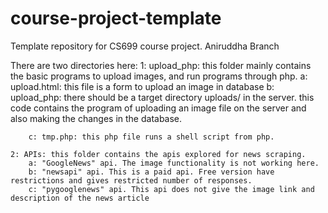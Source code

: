 # course-project-template
Template repository for CS699 course project.
Aniruddha Branch

There are two directories here:
	1: upload_php: this folder mainly contains the basic programs to upload images, and run programs through php.
		a: upload.html: this file is a form to upload an image in database
		b: upload_php: there should be a target directory uploads/ in the server. this code contains the program of uploading an image file on the server and also making the changes in the database.
		
		c: tmp.php: this php file runs a shell script from php.
	
	2: APIs: this folder contains the apis explored for news scraping.
		a: "GoogleNews" api. The image functionality is not working here.
		b: "newsapi" api. This is a paid api. Free version have restrictions and gives restricted number of responses.
		c: "pygooglenews" api. This api does not give the image link and description of the news article
	
